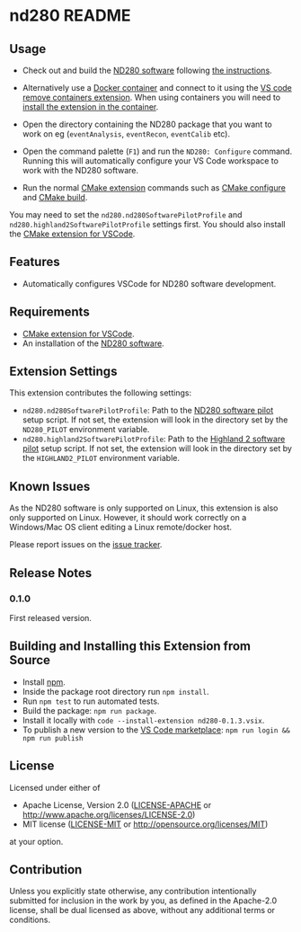# nd280 README

## Usage

- Check out and build the
  [ND280 software](https://git.t2k.org/nd280/wiki/nd280-wiki/-/wikis/home)
  following [the instructions](https://git.t2k.org/nd280/wiki/nd280-wiki/-/wikis/Install%20ND280%20CMake%20Git).
- Alternatively use a [Docker container](https://git.t2k.org/nd280/wiki/nd280-wiki/-/wikis/Singularity-Containers)
  and connect to it using the [VS code remove containers extension](https://marketplace.visualstudio.com/items?itemName=ms-vscode-remote.remote-containers).
  When using containers you will need to [install the extension in the
  container](https://code.visualstudio.com/docs/devcontainers/containers#_managing-extensions).

- Open the directory containing the ND280 package that you want to work on eg
  (`eventAnalysis`, `eventRecon`, `eventCalib` etc).
- Open the command palette (`F1`) and run the `ND280: Configure` command.
  Running this will automatically configure your VS Code workspace to work with the ND280 software.
- Run the normal [CMake extension](https://github.com/microsoft/vscode-cmake-tools/tree/main/docs#cmake-tools-for-visual-studio-code-documentation) commands such as [CMake configure](https://github.com/microsoft/vscode-cmake-tools/blob/main/docs/configure.md) and [CMake build](https://github.com/microsoft/vscode-cmake-tools/blob/main/docs/build.md).

You may need to set the `nd280.nd280SoftwarePilotProfile` and
`nd280.highland2SoftwarePilotProfile` settings first.
You should also install the [CMake extension for VSCode](https://marketplace.visualstudio.com/items?itemName=ms-vscode.cmake-tools).

## Features

- Automatically configures VSCode for ND280 software development.

## Requirements

- [CMake extension for VSCode](https://marketplace.visualstudio.com/items?itemName=ms-vscode.cmake-tools).
- An installation of the [ND280 software](https://git.t2k.org/nd280/wiki/nd280-wiki/-/wikis/home).

## Extension Settings

This extension contributes the following settings:

- `nd280.nd280SoftwarePilotProfile`: Path to the [ND280 software pilot](https://git.t2k.org/nd280/wiki/nd280-wiki/-/wikis/nd280SoftwarePilot)
  setup script. If not set, the extension will look in the directory set by the
  `ND280_PILOT` environment variable.
- `nd280.highland2SoftwarePilotProfile`: Path to the [Highland 2 software pilot](https://git.t2k.org/nd280/highland2Software/highland2SoftwarePilot)
  setup script. If not set, the extension will look in the directory set by the
  `HIGHLAND2_PILOT` environment variable.

## Known Issues

As the ND280 software is only supported on Linux, this extension is also only
supported on Linux. However, it should work correctly on a Windows/Mac OS
client editing a Linux remote/docker host.

Please report issues on the [issue tracker](https://github.com/davehadley/nd280-vscode-extension/issues).

## Release Notes

### 0.1.0

First released version.

## Building and Installing this Extension from Source

- Install [npm](https://www.npmjs.com/package/npm).
- Inside the package root directory run `npm install`.
- Run `npm test` to run automated tests.
- Build the package: `npm run package`.
- Install it locally with `code --install-extension nd280-0.1.3.vsix`.
- To publish a new version to the [VS Code marketplace](https://marketplace.visualstudio.com/items?itemName=dave-hadley.nd280): `npm run login && npm run publish`

## License

Licensed under either of

- Apache License, Version 2.0
  ([LICENSE-APACHE](LICENSE-APACHE) or http://www.apache.org/licenses/LICENSE-2.0)
- MIT license
  ([LICENSE-MIT](LICENSE-MIT) or http://opensource.org/licenses/MIT)

at your option.

## Contribution

Unless you explicitly state otherwise, any contribution intentionally submitted
for inclusion in the work by you, as defined in the Apache-2.0 license, shall be
dual licensed as above, without any additional terms or conditions.
